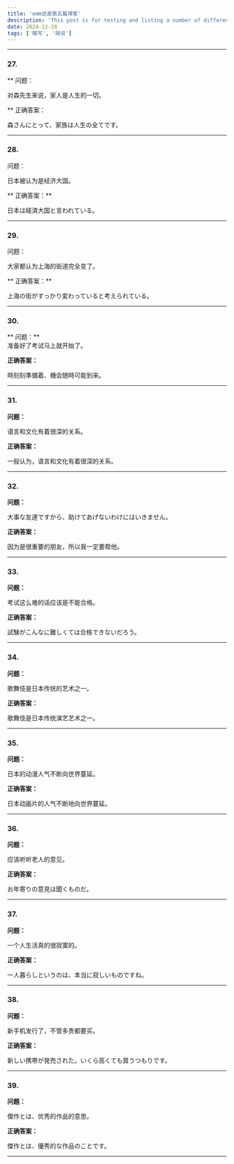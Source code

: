 ```yaml
---
title: 'emm这是第五篇博客'
description: 'This post is for testing and listing a number of different markdown elements'
date: 2024-12-28
tags: ['瞎写', '胡说']
---
```


---

### 27.

\*\* 问题：

对森先生来说，家人是人生的一切。

\*\* 正确答案：

森さんにとって、家族は人生の全てです。

---

### 28.

问题：

日本被认为是经济大国。

** 正确答案：**

日本は経済大国と言われている。

---

### 29.

问题：

大家都认为上海的街道完全变了。

** 正确答案：**

上海の街がすっかり変わっていると考えられている。

---

### 30.

** 问题：**  
准备好了考试马上就开始了。

**正确答案：**

時刻刻準備着、機会随時可能到来。

---

### 31.

**问题：**

语言和文化有着很深的关系。

**正确答案：**

一般认为，语言和文化有着很深的关系。

---

### 32.

**问题：**

大事な友達ですから、助けてあげないわけにはいきません。

**正确答案：**

因为是很重要的朋友，所以我一定要帮他。

---

### 33.

**问题：**

考试这么难的话应该是不能合格。

**正确答案：**

試験がこんなに難しくては合格できないだろう。

---

### 34.

**问题：**

歌舞伎是日本传统的艺术之一。

**正确答案：**

歌舞伎是日本传统演艺艺术之一。

---

### 35.

**问题：**

日本的动漫人气不断向世界蔓延。

**正确答案：**

日本动画片的人气不断地向世界蔓延。

---

### 36.

**问题：**

应该听听老人的意见。

**正确答案：**

お年寄りの意見は聞くものだ。

---

### 37.

**问题：**

一个人生活真的很寂寞的。

**正确答案：**

一人暮らしというのは、本当に寂しいものですね。

---

### 38.

**问题：**

新手机发行了，不管多贵都要买。

**正确答案：**

新しい携帯が発売された。いくら高くても買うつもりです。

---

### 39.

**问题：**

傑作とは、优秀的作品的意思。

**正确答案：**

傑作とは、優秀的な作品のことです。

---
